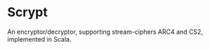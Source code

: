 Scrypt
======

An encryptor/decryptor, supporting stream-ciphers ARC4 and CS2, implemented in Scala.
